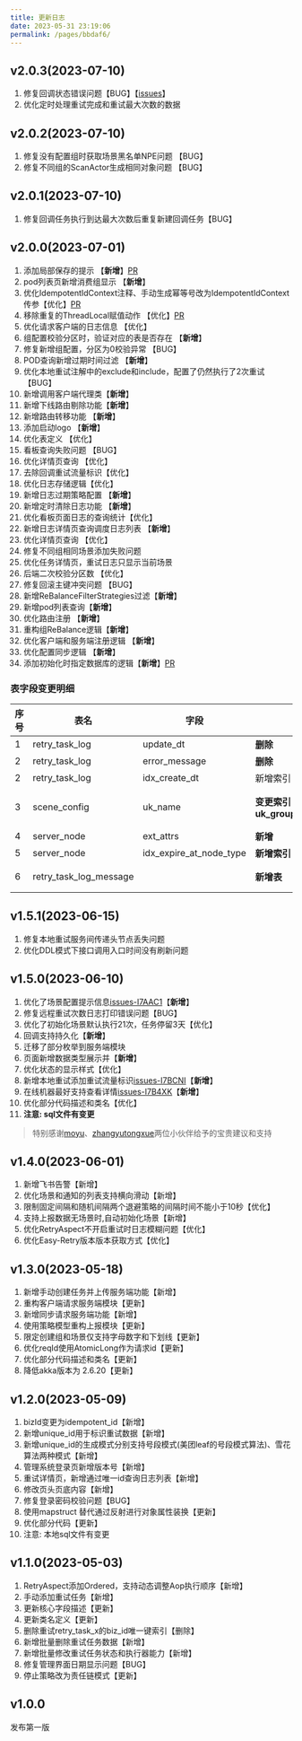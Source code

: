 ```yaml
---
title: 更新日志
date: 2023-05-31 23:19:06
permalink: /pages/bbdaf6/
---
```


## v2.0.3(2023-07-10)
1. 修复回调状态错误问题【BUG】【[issues](https://gitee.com/aizuda/easy-retry/issues/I7NHFE)】
2. 优化定时处理重试完成和重试最大次数的数据

## v2.0.2(2023-07-10)
1. 修复没有配置组时获取场景黑名单NPE问题 【BUG】
2. 修复不同组的ScanActor生成相同对象问题 【BUG】

## v2.0.1(2023-07-10)
1. 修复回调任务执行到达最大次数后重复新建回调任务【BUG】

## v2.0.0(2023-07-01)
1. 添加局部保存的提示 【**新增**】[PR](https://gitee.com/aizuda/easy-retry/pulls/7)
2. pod列表页新增消费组显示 【**新增**】
3. 优化IdempotentIdContext注释、手动生成幂等号改为IdempotentIdContext传参【优化】[PR](https://gitee.com/aizuda/easy-retry/pulls/6)
4. 移除重复的ThreadLocal赋值动作 【优化】[PR](https://gitee.com/aizuda/easy-retry/pulls/4)
5. 优化请求客户端的日志信息 【优化】
6. 组配置校验分区时，验证对应的表是否存在 【**新增**】
7. 修复新增组配置，分区为0校验异常 【BUG】
8. POD查询新增过期时间过滤 【**新增**】
9. 优化本地重试注解中的exclude和include，配置了仍然执行了2次重试 【BUG】
10. 新增调用客户端代理类【**新增**】
11. 新增下线路由剔除功能【**新增**】
12. 新增路由转移功能 【**新增**】
13. 添加启动logo 【**新增**】
14. 优化表定义 【优化】
15. 看板查询失败问题 【BUG】
16. 优化详情页查询 【优化】
17. 去除回调重试流量标识【优化】
18. 优化日志存储逻辑【优化】
19. 新增日志过期策略配置 【**新增**】
20. 新增定时清除日志功能 【**新增**】
21. 优化看板页面日志的查询统计【优化】
22. 新增日志详情页查询调度日志列表 【**新增**】
23. 优化详情页查询 【优化】
24. 修复不同组相同场景添加失败问题 
25. 优化任务详情页，重试日志只显示当前场景 
26. 后端二次校验分区数 【优化】
27. 修复回滚主键冲突问题 【BUG】
28. 新增ReBalanceFilterStrategies过滤【**新增**】
29. 新增pod列表查询【**新增**】
30. 优化路由注册 【**新增**】
31. 重构组ReBalance逻辑【**新增**】
32. 优化客户端和服务端注册逻辑 【**新增**】
33. 优化配置同步逻辑 【**新增**】
34. 添加初始化时指定数据库的逻辑【**新增**】[PR](https://gitee.com/aizuda/easy-retry/pulls/1)
### 表字段变更明细
|序号|表名|字段|操作|描述|
|-|-|-|-|-|
|1|retry_task_log|update_dt|**删除**|更新时间|
|2|retry_task_log|error_message|**删除**|异常信息|
|2|retry_task_log|idx_create_dt|新增索引||
|3|scene_config|uk_name|**变更索引uk_group_name_scene_name**|group_name、scene_name联合索引|
|4|server_node|ext_attrs|**新增**|扩展字段|
|5|server_node|idx_expire_at_node_type|**新增索引**||
|6|retry_task_log_message||**新增表**|任务调度日志信息记录表|

## v1.5.1(2023-06-15)
1. 修复本地重试服务间传递头节点丢失问题
2. 优化DDL模式下接口调用入口时间没有刷新问题


## v1.5.0(2023-06-10)
1. 优化了场景配置提示信息[issues-I7AAC1](https://gitee.com/aizuda/easy-retry/issues/I7AAC1)【**新增**】
2. 修复远程重试次数日志打印错误问题【BUG】
3. 优化了初始化场景默认执行21次，任务停留3天【优化】
4. 回调支持持久化【**新增**】
5. 迁移了部分枚举到服务端模块
6. 页面新增数据类型展示并【**新增**】
7. 优化状态的显示样式【优化】
8. 新增本地重试添加重试流量标识[issues-I7BCNI](https://gitee.com/aizuda/easy-retry/issues/I7BCNI)【**新增**】
9. 在线机器最好支持查看详情[issues-I7B4XK](https://gitee.com/aizuda/easy-retry/issues/I7B4XK)【**新增**】
10. 优化部分代码描述和类名【优化】
11. **注意: sql文件有变更**
> 特别感谢[moyu](https://gitee.com/moyucoder)、[zhangyutongxue](https://gitee.com/zhangyutongxue)两位小伙伴给予的宝贵建议和支持

## v1.4.0(2023-06-01)
1. 新增飞书告警【新增】
2. 优化场景和通知的列表支持横向滑动【新增】
3. 限制固定间隔和随机间隔两个退避策略的间隔时间不能小于10秒【优化】
4. 支持上报数据无场景时,自动初始化场景【新增】
5. 优化RetryAspect不开启重试时日志模糊问题【优化】
6. 优化Easy-Retry版本版本获取方式【优化】

## v1.3.0(2023-05-18)

1. 新增手动创建任务并上传服务端功能【新增】
2. 重构客户端请求服务端模块【更新】
3. 新增同步请求服务端功能【新增】
4. 使用策略模型重构上报模块【更新】
5. 限定创建组和场景仅支持字母数字和下划线【更新】
6. 优化reqId使用AtomicLong作为请求id【更新】
7. 优化部分代码描述和类名【更新】
8. 降低akka版本为 2.6.20【更新】

## v1.2.0(2023-05-09)

1. bizId变更为idempotent_id【新增】
2. 新增unique_id用于标识重试数据【新增】
3. 新增unique_id的生成模式分别支持号段模式(美团leaf的号段模式算法)、雪花算法两种模式【新增】
4. 管理系统登录页新增版本号【新增】
5. 重试详情页，新增通过唯一id查询日志列表【新增】
6. 修改页头页底内容【新增】
7. 修复登录密码校验问题【BUG】
8. 使用mapstruct 替代通过反射进行对象属性装换【更新】
9. 优化部分代码【更新】
10. 注意: 本地sql文件有变更

## v1.1.0(2023-05-03)

1. RetryAspect添加Ordered，支持动态调整Aop执行顺序【新增】
2. 手动添加重试任务【新增】
3. 更新核心字段描述【更新】
4. 更新类名定义【更新】
5. 删除重试retry_task_x的biz_id唯一键索引【删除】
6. 新增批量删除重试任务数据【新增】
7. 新增批量修改重试任务状态和执行器能力【新增】
8. 修复管理界面日期显示问题【BUG】
9. 停止策略改为责任链模式【更新】

## v1.0.0
发布第一版
